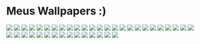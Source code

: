 # Meus Wallpapers :)
![](https://github.com/JorgeJabczenski/my_wallpapers/blob/master/02b5e4c550b040b7efc1f1513b28dbb30311e09f.jpg)
![](https://github.com/JorgeJabczenski/my_wallpapers/blob/master/1023904.jpg)
![](https://github.com/JorgeJabczenski/my_wallpapers/blob/master/33e54530448f194c086bda83c2df0ff864f44e34.jpg)
![](https://github.com/JorgeJabczenski/my_wallpapers/blob/master/353ec131c16a6a26e37e05a5ff3ae8fb43e51690.jpg)
![](https://github.com/JorgeJabczenski/my_wallpapers/blob/master/429325.jpg)
![](https://github.com/JorgeJabczenski/my_wallpapers/blob/master/52a5aded6c18d539b22600a69ab69ed45f8280b4.jpg)
![](https://github.com/JorgeJabczenski/my_wallpapers/blob/master/75nquhectlr21.png)
![](https://github.com/JorgeJabczenski/my_wallpapers/blob/master/880781.jpg)
![](https://github.com/JorgeJabczenski/my_wallpapers/blob/master/890841.jpg)
![](https://github.com/JorgeJabczenski/my_wallpapers/blob/master/8f156ba3a576a9a851cae6a6a61197e326ef02c9.jpg)
![](https://github.com/JorgeJabczenski/my_wallpapers/blob/master/986558.jpg)
![](https://github.com/JorgeJabczenski/my_wallpapers/blob/master/a1697376c0d3807e71c94568274c5a3c097d774b.jpg)
![](https://github.com/JorgeJabczenski/my_wallpapers/blob/master/aa.png)
![](https://github.com/JorgeJabczenski/my_wallpapers/blob/master/afb8d17940b2a99f1429a9305d78eb16d36c98da.jpg)
![](https://github.com/JorgeJabczenski/my_wallpapers/blob/master/b6yGSYJ.png)
![](https://github.com/JorgeJabczenski/my_wallpapers/blob/master/b9d31e0f8f1784ea847d83b3e856ca50993fc1de.jpg)
![](https://github.com/JorgeJabczenski/my_wallpapers/blob/master/bb.jpg)
![](https://github.com/JorgeJabczenski/my_wallpapers/blob/master/c2e65cf78dfed1cc43ee24848255d74e11bba1ea.jpg)
![](https://github.com/JorgeJabczenski/my_wallpapers/blob/master/c8wKV2O.jpg)
![](https://github.com/JorgeJabczenski/my_wallpapers/blob/master/ced0263687b66c08b7de0cf6c7162bc7e1009998.jpg)
![](https://github.com/JorgeJabczenski/my_wallpapers/blob/master/Day-Cloud-Phase-RGB-Smaller.jpg)
![](https://github.com/JorgeJabczenski/my_wallpapers/blob/master/EhJr8p6WoAArotN.jpg)
![](https://github.com/JorgeJabczenski/my_wallpapers/blob/master/ET27QRRU4AEe4yS.jpg)
![](https://github.com/JorgeJabczenski/my_wallpapers/blob/master/EVu2WkaW.jpg)
![](https://github.com/JorgeJabczenski/my_wallpapers/blob/master/EVu5Xz0WAAc8Nnt.jpg)
![](https://github.com/JorgeJabczenski/my_wallpapers/blob/master/EWg1logU8AAd_LW.jpg)
![](https://github.com/JorgeJabczenski/my_wallpapers/blob/master/f7af5728549224ab129d7a4864e122db2e9d7fc5.jpg)
![](https://github.com/JorgeJabczenski/my_wallpapers/blob/master/favan7n8efkz.png)
![](https://github.com/JorgeJabczenski/my_wallpapers/blob/master/h79qa83yd0941.jpg)
![](https://github.com/JorgeJabczenski/my_wallpapers/blob/master/jlj0tk7w8gs41.png)
![](https://github.com/JorgeJabczenski/my_wallpapers/blob/master/jorji.jpg)
![](https://github.com/JorgeJabczenski/my_wallpapers/blob/master/k5bubczx6ye41.png)
![](https://github.com/JorgeJabczenski/my_wallpapers/blob/master/langton.png)
![](https://github.com/JorgeJabczenski/my_wallpapers/blob/master/LDeBrj2iq4hbSpK_89iKnDaBG98dtjNokdlAe5YcJII.jpg)
![](https://github.com/JorgeJabczenski/my_wallpapers/blob/master/patrick-o-keefe-cbf-env-peters-apt.jpg)
![](https://github.com/JorgeJabczenski/my_wallpapers/blob/master/patrick-o-keefe-cbf-trla-180-seq-illo-05.jpg)
![](https://github.com/JorgeJabczenski/my_wallpapers/blob/master/patrick-o-keefe-grk-010.jpg)
![](https://github.com/JorgeJabczenski/my_wallpapers/blob/master/patrick-o-keefe-oct-labs-ext-0003.jpg)
![](https://github.com/JorgeJabczenski/my_wallpapers/blob/master/sjiwhittoz941.png)
![](https://github.com/JorgeJabczenski/my_wallpapers/blob/master/train_travel_illustration-wallpaper-3440x1440.png)
